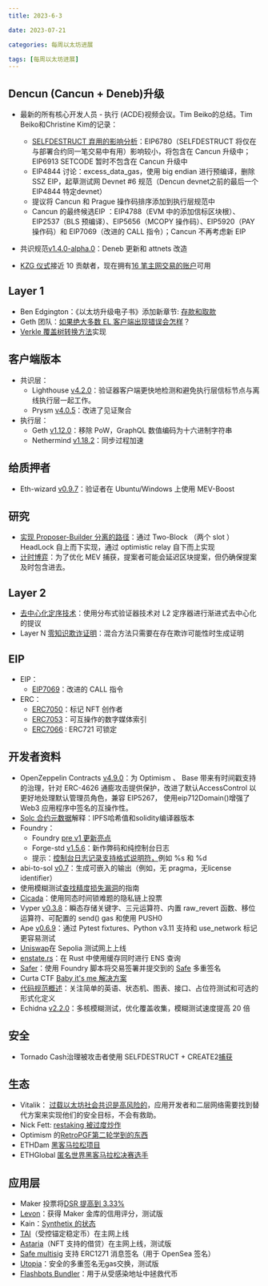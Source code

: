 ```yaml
---
title: 2023-6-3

date: 2023-07-21	

categories: 每周以太坊进展	

tags: [每周以太坊进展]
---	
```


## Dencun (Cancun + Deneb)升级

- 最新的所有核心开发人员 - 执行 (ACDE)视频会议。Tim Beiko的总结。Tim Beiko和Christine Kim的记录：

  - [SELFDESTRUCT 弃用的影响分析](https://docs.google.com/document/d/1HDbym5YOoYj63xswMAwvt5Psh4JaI0biY06b6ZvYV2s/edit)：EIP6780（SELFDESTRUCT 将仅在与部署合约同一笔交易中有用）影响较小，将包含在 Cancun 升级中；EIP6913 SETCODE 暂时不包含在 Cancun 升级中
  - EIP4844 讨论：excess_data_gas，使用 big endian 进行预编译，删除 SSZ EIP，起草测试网 Devnet #6 规范（Dencun devnet之前的最后一个 EIP4844 特定devnet）
  - 提议将 Cancun 和 Prague 操作码排序添加到执行层规范中
  - Cancun 的最终候选EIP ：EIP4788（EVM 中的添加信标区块根）、EIP2537（BLS 预编译）、EIP5656（MCOPY 操作码）、EIP5920（PAY 操作码）和 EIP7069（改进的 CALL 指令）；Cancun 不再考虑新 EIP
  
- 共识规范[v1.4.0-alpha.0](https://github.com/ethereum/consensus-specs/releases/tag/v1.4.0-alpha.0)：Deneb 更新和 attnets 改造

- [KZG 仪式](https://ceremony.ethereum.org/)接近 10 贡献者，现在拥有[16 笔主网交易的账户](https://twitter.com/carlbeek/status/1661795909875924992)可用

## Layer 1

- Ben Edgington：《以太坊升级电子书》添加新章节: [存款和取款](https://eth2book.info/capella/part2/deposits-withdrawals/)
- Geth 团队：[如果绝大多数 EL 客户端出现错误会怎样](https://gist.github.com/holiman/4f6601018a8f559d7ce4cfe4e861cf73)？
- [Verkle 覆盖树转换方法](https://twitter.com/gballet/status/1662046913259085824)实现

## 客户端版本

- 共识层：
  - Lighthouse [v4.2.0](https://github.com/sigp/lighthouse/releases/tag/v4.2.0)：验证器客户端更快地检测和避免执行层信标节点与离线执行层一起工作。
  - Prysm [v4.0.5](https://github.com/prysmaticlabs/prysm/releases/tag/v4.0.5)：改进了见证聚合
- 执行层：
  - Geth [v1.12.0](https://github.com/ethereum/go-ethereum/releases/tag/v1.12.0)：移除 PoW，GraphQL 数值编码为十六进制字符串
  - Nethermind [v1.18.2](https://github.com/NethermindEth/nethermind/releases/tag/1.18.2)：同步过程加速

## 给质押者

- Eth-wizard [v0.9.7](https://github.com/stake-house/eth-wizard/releases/tag/v0.9.7)：验证者在 Ubuntu/Windows 上使用 MEV-Boost

## 研究

- [实现 Proposer-Builder 分离的路径](https://ethresear.ch/t/why-enshrine-proposer-builder-separation-a-viable-path-to-epbs/15710)：通过 Two-Block （两个 slot ）HeadLock 自上而下实现，通过 optimistic relay 自下而上实现
- [计时博弈](https://arxiv.org/abs/2305.09032)：为了优化 MEV 捕获，提案者可能会延迟区块提案，但仍确保提案及时包含进去。

## Layer 2

- [去中心化定序技术](https://figmentcapital.medium.com/distributed-sequencer-technology-a-path-to-decentralized-sequencing-549662cc9912)：使用分布式验证器技术对 L2 定序器进行渐进式去中心化的提议
- Layer N [零知识欺诈证明](https://www.layern.com/blog/zkfp)：混合方法只需要在存在欺诈可能性时生成证明

## EIP

- EIP：
  - [EIP7069](https://github.com/ethereum/EIPs/pull/7069/files)：改进的 CALL 指令
- ERC：
  - [ERC7050](https://github.com/ethereum/EIPs/pull/7050/files)：标记 NFT 创作者
  - [ERC7053](https://github.com/ethereum/EIPs/pull/7053/files)：可互操作的数字媒体索引
  - [ERC7066](https://github.com/ethereum/EIPs/pull/7066/files) : ERC721 可锁定

## 开发者资料

- OpenZeppelin Contracts [v4.9.0](https://blog.openzeppelin.com/introducing-openzeppelin-contracts-v4.9)：为 Optimism 、 Base 带来有时间戳支持的治理，针对 ERC-4626 通膨攻击提供保护，改进了默认AccessControl 以更好地处理默认管理员角色，兼容 EIP5267， 使用eip712Domain()增强了 Web3 应用程序中签名的互操作性。
- [Solc 合约元数据](https://learnblockchain.cn/article/5879)解释：IPFS哈希值和solidity编译器版本
- Foundry：
  - Foundry [pre v1 更新亮点](https://twitter.com/hievalir/status/1662171773973204993)
  - Forge-std [v1.5.6](https://github.com/foundry-rs/forge-std/releases/tag/v1.5.6)：新作弊码和纯控制台日志
  - 提示：[控制台日志记录支持格式说明符，](https://twitter.com/paulrberg/status/1660598958454865926)例如 %s 和 %d
- abi-to-sol [v0.7](https://github.com/gnidan/abi-to-sol/releases/tag/v0.7.0)：生成可嵌入的输出（例如，无 pragma，无license identifier）
- 使用模糊测试[查找精度损失漏洞](https://dacian.me/exploiting-precision-loss-via-fuzz-testing)的指南
- [Cicada](https://github.com/a16z/cicada#readme)：使用同态时间锁难题的隐私链上投票
- Vyper [v0.3.8](https://github.com/vyperlang/vyper/releases/tag/v0.3.8)：瞬态存储关键字、三元运算符、内置 raw_revert 函数、移位运算符、可配置的 send() gas 和使用 PUSH0
- Ape [v0.6.9](https://github.com/ApeWorX/ape/releases/tag/v0.6.9)：通过 Pytest fixtures、Python v3.11 支持和 use_network 标记更容易测试
- [Uniswap](https://twitter.com/uniswap/status/1661362297632088066)在 Sepolia 测试网上上线
- [enstate.rs](https://github.com/v3xlabs/enstate#readme)：在 Rust 中使用缓存同时进行 ENS 查询
- [Safer](https://github.com/morpho-labs/safer#readme)：使用 Foundry 脚本将交易签署并提交到的 [Safe](https://app.safe.global/welcome) 多重签名
- Curta CTF [Baby it's me 解决方案](https://twitter.com/popular_12345/status/1662174518696366080)
- [代码规范概述](https://twitter.com/SpearbitDAO/status/1661786772072804361)：关注简单的英语、状态机、图表、接口、占位符测试和可选的形式化定义
- Echidna [v2.2.0](https://github.com/crytic/echidna/releases/tag/v2.2.0)：多核模糊测试，优化覆盖收集，模糊测试速度提高 20 倍

## 安全

- Tornado Cash治理被攻击者使用 SELFDESTRUCT + CREATE2[捕获](https://github.com/coinspect/learn-evm-attacks/tree/master/test/Business_Logic/TornadoCash_Governance)

## 生态

- Vitalik： [过载以太坊社会共识是高风险的](https://vitalik.ca/general/2023/05/21/dont_overload.html)，应用开发者和二层网络需要找到替代方案来实现他们的安全目标，不会有救助。
- Nick Fett: [restaking 被过度炒作](https://medium.com/@nfett/eigenlayer-crypto-rehypothecation-and-the-infinite-trust-machine4e8164845b59)
- Optimism 的[RetroPGF第二轮学到的东西](https://optimism.mirror.xyz/7v1DehEY3dpRcYFhqWrVNc9Qj94H2L976LKlWH1FX-8)
- ETHDam [黑客马拉松项目](https://taikai.network/cryptocanal/hackathons/ethdam/projects?filter_by=finalists)
- ETHGlobal [匿名世界黑客马拉松决赛选手](https://twitter.com/ethglobal/status/1662142905048350724)

## 应用层

- Maker 投票将[DSR 提高到 3.33%](https://forum.makerdao.com/t/stability-scope-parameter-changes-2-non-scope-defined-parameter-changes-may-2023/20981)
- [Levon](https://medium.com/block-analitica/introducing-project-levon-e1444bd888d1)：获得 Maker 金库的信用评分，测试版
- Kain：[Synthetix 的状态](https://mirror.xyz/kain.eth/EB9DQldVEb0F74-LmrVau6YbjEtr8dsj1qVn6muYuXw)
- [TAI](https://mirror.xyz/0x01393d9b6dFFce134b6765e9bdd626b258357C37/7tghsnpqiCRKxS-5xbwPC7CPs2drbxWCR4GEZFhNWBY)（受控锚定稳定币）在主网上线
- [Astaria](https://astaria.xyz/)（NFT 支持的借贷）在主网上线，测试版
- [Safe multisig](https://twitter.com/safe/status/1660677975669633024) 支持 ERC1271 消息签名（用于 OpenSea 签名）
- [Utopia](https://twitter.com/utopialabs_/status/1661784971676381185)：安全的多重签名无gas交换，测试版
- [Flashbots Bundler](https://github.com/lcfr-eth/FlashbotsBundlerUI#readme)：用于从受感染地址中拯救代币